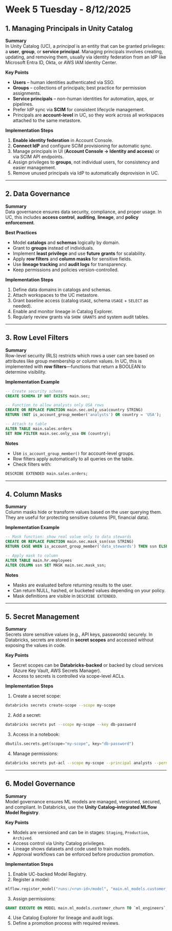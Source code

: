 # Week 5 Tuesday - 8/12/2025

## 1. Managing Principals in Unity Catalog
**Summary**  
In Unity Catalog (UC), a *principal* is an entity that can be granted privileges: a **user**, **group**, or **service principal**. Managing principals involves creating, updating, and removing them, usually via identity federation from an IdP like Microsoft Entra ID, Okta, or AWS IAM Identity Center.

**Key Points**
- **Users** – human identities authenticated via SSO.
- **Groups** – collections of principals; best practice for permission assignments.
- **Service principals** – non-human identities for automation, apps, or pipelines.
- Prefer IdP sync via **SCIM** for consistent lifecycle management.
- Principals are **account-level** in UC, so they work across all workspaces attached to the same metastore.

**Implementation Steps**
1. **Enable identity federation** in Account Console.
2. **Connect IdP** and configure SCIM provisioning for automatic sync.
3. Manage principals in UI (**Account Console → Identity and access**) or via SCIM API endpoints.
4. Assign privileges to **groups**, not individual users, for consistency and easier management.
5. Remove unused principals via IdP to automatically deprovision in UC.

---

## 2. Data Governance
**Summary**  
Data governance ensures data security, compliance, and proper usage. In UC, this includes **access control**, **auditing**, **lineage**, and **policy enforcement**.

**Best Practices**
- Model **catalogs** and **schemas** logically by domain.
- Grant to **groups** instead of individuals.
- Implement **least privilege** and use **future grants** for scalability.
- Apply **row filters** and **column masks** for sensitive fields.
- Use **lineage tracking** and **audit logs** for transparency.
- Keep permissions and policies version-controlled.

**Implementation Steps**
1. Define data domains in catalogs and schemas.
2. Attach workspaces to the UC metastore.
3. Grant baseline access (catalog `USAGE`, schema `USAGE` + `SELECT` as needed).
4. Enable and monitor lineage in Catalog Explorer.
5. Regularly review grants via `SHOW GRANTS` and system audit tables.

---

## 3. Row Level Filters
**Summary**  
Row-level security (RLS) restricts which rows a user can see based on attributes like group membership or column values. In UC, this is implemented with **row filters**—functions that return a BOOLEAN to determine visibility.

**Implementation Example**
```sql
-- Create security schema
CREATE SCHEMA IF NOT EXISTS main.sec;

-- Function to allow analysts only USA rows
CREATE OR REPLACE FUNCTION main.sec.only_usa(country STRING)
RETURN (NOT is_account_group_member('analysts') OR country = 'USA');

-- Attach to table
ALTER TABLE main.sales.orders
SET ROW FILTER main.sec.only_usa ON (country);
```

**Notes**
- Use `is_account_group_member()` for account-level groups.
- Row filters apply automatically to all queries on the table.
- Check filters with:
```sql
DESCRIBE EXTENDED main.sales.orders;
```

---

## 4. Column Masks
**Summary**  
Column masks hide or transform values based on the user querying them. They are useful for protecting sensitive columns (PII, financial data).

**Implementation Example**
```sql
-- Mask function: show real value only to data stewards
CREATE OR REPLACE FUNCTION main.sec.mask_ssn(ssn STRING)
RETURN CASE WHEN is_account_group_member('data_stewards') THEN ssn ELSE sha2(ssn, 256) END;

-- Apply mask to column
ALTER TABLE main.hr.employees
ALTER COLUMN ssn SET MASK main.sec.mask_ssn;
```

**Notes**
- Masks are evaluated before returning results to the user.
- Can return NULL, hashed, or bucketed values depending on your policy.
- Mask definitions are visible in `DESCRIBE EXTENDED`.

---

## 5. Secret Management
**Summary**  
Secrets store sensitive values (e.g., API keys, passwords) securely. In Databricks, secrets are stored in **secret scopes** and accessed without exposing the values in code.

**Key Points**
- Secret scopes can be **Databricks-backed** or backed by cloud services (Azure Key Vault, AWS Secrets Manager).
- Access to secrets is controlled via scope-level ACLs.

**Implementation Steps**
1. Create a secret scope:
```bash
databricks secrets create-scope --scope my-scope
```
2. Add a secret:
```bash
databricks secrets put --scope my-scope --key db-password
```
3. Access in a notebook:
```python
dbutils.secrets.get(scope="my-scope", key="db-password")
```
4. Manage permissions:
```bash
databricks secrets put-acl --scope my-scope --principal analysts --permission READ
```

---

## 6. Model Governance
**Summary**  
Model governance ensures ML models are managed, versioned, secured, and compliant. In Databricks, use the **Unity Catalog–integrated MLflow Model Registry**.

**Key Points**
- Models are versioned and can be in stages: `Staging`, `Production`, `Archived`.
- Access control via Unity Catalog privileges.
- Lineage shows datasets and code used to train models.
- Approval workflows can be enforced before production promotion.

**Implementation Steps**
1. Enable UC-backed Model Registry.
2. Register a model:
```python
mlflow.register_model("runs:/<run-id>/model", "main.ml_models.customer_churn")
```
3. Assign permissions:
```sql
GRANT EXECUTE ON MODEL main.ml_models.customer_churn TO `ml_engineers`;
```
4. Use Catalog Explorer for lineage and audit logs.
5. Define a promotion process with required reviews.
